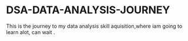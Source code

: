 # DSA-DATA-ANALYSIS-JOURNEY
This is the journey to my data analysis skill aquisition,where iam going to learn alot, can wait .
